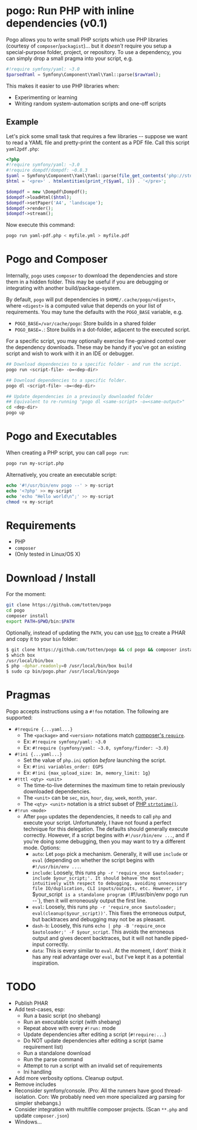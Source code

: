 # pogo: Run PHP with inline dependencies (v0.1)

Pogo allows you to write small PHP scripts which use PHP libraries (courtesy
of `composer`/`packagist`)...  but it *doesn't* require you setup a
special-purpose folder, project, or repository. To use a dependency, you can
simply drop a small pragma into your script, e.g.

```php
#!require symfony/yaml: ~3.0
$parsedYaml = Symfony\Component\Yaml\Yaml::parse($rawYaml);
```

This makes it easier to use PHP libraries when:

* Experimenting or learning
* Writing random system-automation scripts and one-off scripts

## Example

Let's pick some small task that requires a few libraries -- suppose we want
to read a YAML file and pretty-print the content as a PDF file.  Call this
script `yaml2pdf.php`:

```php
<?php
#!require symfony/yaml: ~3.0
#!require dompdf/dompdf: ~0.8.3
$yaml = Symfony\Component\Yaml\Yaml::parse(file_get_contents('php://stdin'));
$html = '<pre>' . htmlentities(print_r($yaml, 1)) . '</pre>';

$dompdf = new \Dompdf\Dompdf();
$dompdf->loadHtml($html);
$dompdf->setPaper('A4', 'landscape');
$dompdf->render();
$dompdf->stream();
```

Now execute this command:

```bash
pogo run yaml-pdf.php < myfile.yml > myfile.pdf
```

# Pogo and Composer

Internally, `pogo` uses `composer` to download the dependencies and store them in a hidden folder.
This may be useful if you are debugging or integrating with another build/package-system.

By default, `pogo` will put dependencies in `$HOME/.cache/pogo/<digest>`, where `<digest>` is a computed value
that depends on your list of requirements. You may tune the defaults with the `POGO_BASE` variable, e.g.

* `POGO_BASE=/var/cache/pogo`: Store builds in a shared folder
* `POGO_BASE=.`: Store builds in a dot-folder, adjacent to the executed script.

For a specific script, you may optionally exercise fine-grained control over the dependency downloads. These may be handy if you've got
an existing script and wish to work with it in an IDE or debugger.

```bash
## Download dependencies to a specific folder - and run the script.
pogo run <script-file> -o=<dep-dir>

## Download dependencies to a specific folder.
pogo dl <script-file> -o=<dep-dir>

## Update dependencies in a previously downloaded folder
## Equivalent to re-running "pogo dl <same-script> -o=<same-output>"
cd <dep-dir>
pogo up
```

# Pogo and Executables

When creating a PHP script, you can call `pogo run`:

```bash
pogo run my-script.php
```

Alternatively, you create an executable script:

```php
echo '#!/usr/bin/env pogo --' > my-script
echo '<?php' >> my-script
echo 'echo "Hello world\n";' >> my-script
chmod +x my-script
```

# Requirements

* PHP
* `composer`
* (Only tested in Linux/OS X)

# Download / Install

For the moment:

```bash
git clone https://github.com/totten/pogo
cd pogo
composer install
export PATH=$PWD/bin:$PATH
```

Optionally, instead of updating the `PATH`, you can use
[`box`](http://box-project.github.io/box2/) to create a PHAR and copy it to
your `bin` folder:

```bash
$ git clone https://github.com/totten/pogo && cd pogo && composer install
$ which box
/usr/local/bin/box
$ php -dphar.readonly=0 /usr/local/bin/box build
$ sudo cp bin/pogo.phar /usr/local/bin/pogo
```

# Pragmas

Pogo accepts instructions using a `#!foo` notation. The following are supported:

* `#!require {...yaml...}`
    * The `<package>` and `<version>` notations match [composer's `require`](https://getcomposer.org/doc/04-schema.md#require).
    * Ex: `#!require symfony/yaml: ~3.0`
    * Ex: `#!require {symfony/yaml: ~3.0, symfony/finder: ~3.0}`
* `#!ini {...yaml...}`
    * Set the value of `php.ini` option *before* launching the script.
    * Ex: `#!ini variables_order: EGPS`
    * Ex: `#!ini {max_upload_size: 1m, memory_limit: 1g}`
* `#!ttl <qty> <unit>`
    * The time-to-live determines the maximum time to retain previously downloaded dependencies.
    * The `<unit>` can be `sec`, `min`, `hour`, `day`, `week`, `month`, `year`.
    * The `<qty> <unit>` notation is a strict subset of [PHP `strtotime()`](php.net/strtotime).
* `#!run <mode>`
    * After `pogo` updates the dependencies, it needs to call `php` and execute your script. Unfortunately, I have not found
      a perfect technique for this delegation. The defaults should generally execute correctly. However, if a script begins
      with `#!/usr/bin/env ...`, and if you're doing some debugging, then you may want to try a different mode. Options:
        * `auto`: Let `pogo` pick a mechanism. Generally, it will use `include` or `eval` (depending on whether the
          script begins with `#!/usr/bin/env ...`.
        * `include`: Loosely, this runs `php -r 'require_once $autoloader; include $your_script;'. It should behave the
          most intuitively with respect to debugging, avoiding unnecessary file IO/duplication, CLI inputs/outputs, etc.
          However, if `$your_script` is a standalone program (`#!/usr/bin/env pogo run --`), then it will erroneously output
          the first line.
        * `eval`: Loosely, this runs `php -r 'require_once $autoloader; eval(cleanup($your_script))'`. This fixes the
          erroneous output, but backtraces and debugging may not be as pleasant.
        * `dash-b`: Loosely, this runs `echo | php -B 'require_once $autoloader;' -F $your_script`. This avoids the
          erroneous output and gives decent backtraces, but it will not handle piped-input correctly.
        * `data`: This is every similar to `eval`. At the moment, I dont' think it has any real advantage over `eval`,
          but I've kept it as a potential inspiration.

# TODO

* Publish PHAR
* Add test-cases, esp:
    * Run a basic script (no shebang)
    * Run an executable script (with shebang)
    * Repeat above with every `#!run:` mode
    * Update dependencies after editing a script (`#!require:...`)
    * Do NOT update dependencies after editing a script (same requirement list)
    * Run a standalone download
    * Run the parse command
    * Attempt to run a script with an invalid set of requirements
    * Ini handling
* Add more verbosity options. Cleanup output.
* Remove includes
* Reconsider symfony/console. (Pro: All the runners have good thread-isolation. Con: We probably need ven more specialized arg parsing for simpler shebangs.)
* Consider integration with multifile composer projects. (Scan `**.php` and update `composer.json`)
* Windows...
